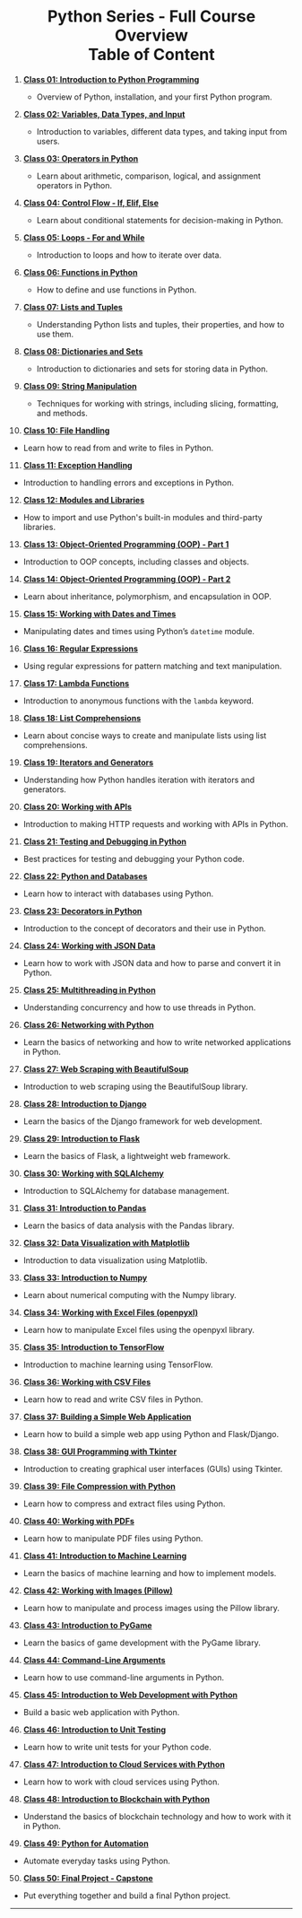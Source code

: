 <h1 align="center">
Python Series - Full Course Overview
<br>
Table of Content
</h1>

1. **[Class 01: Introduction to Python Programming](https://github.com/GloProg/Learn-Python-Programming-Language/tree/main/Python%20Series/Class%2001)**  
   - Overview of Python, installation, and your first Python program.

2. **[Class 02: Variables, Data Types, and Input](https://github.com/GloProg/Learn-Python-Programming-Language/tree/main/Python%20Series/Class%2002)**  
   - Introduction to variables, different data types, and taking input from users.

3. **[Class 03: Operators in Python](https://github.com/GloProg/Learn-Python-Programming-Language/tree/main/Python%20Series/Class%2003)**  
   - Learn about arithmetic, comparison, logical, and assignment operators in Python.

4. **[Class 04: Control Flow - If, Elif, Else](https://github.com/GloProg/Learn-Python-Programming-Language/tree/main/Python%20Series/Class%2004)**  
   - Learn about conditional statements for decision-making in Python.

5. **[Class 05: Loops - For and While](https://github.com/GloProg/Learn-Python-Programming-Language/tree/main/Python%20Series/Class%2005)**  
   - Introduction to loops and how to iterate over data.

6. **[Class 06: Functions in Python](https://github.com/GloProg/Learn-Python-Programming-Language/tree/main/Python%20Series/Class%2006)**  
   - How to define and use functions in Python.

7. **[Class 07: Lists and Tuples](https://github.com/GloProg/Learn-Python-Programming-Language/tree/main/Python%20Series/Class%2007)**  
   - Understanding Python lists and tuples, their properties, and how to use them.

8. **[Class 08: Dictionaries and Sets](https://github.com/GloProg/Learn-Python-Programming-Language/tree/main/Python%20Series/Class%2008)**  
   - Introduction to dictionaries and sets for storing data in Python.

9. **[Class 09: String Manipulation](https://github.com/GloProg/Learn-Python-Programming-Language/tree/main/Python%20Series/Class%2009)**  
   - Techniques for working with strings, including slicing, formatting, and methods.

10. **[Class 10: File Handling](https://github.com/GloProg/Learn-Python-Programming-Language/tree/main/Python%20Series/Class%2010)**  
   - Learn how to read from and write to files in Python.

11. **[Class 11: Exception Handling](https://github.com/GloProg/Learn-Python-Programming-Language/tree/main/Python%20Series/Class%2011)**  
   - Introduction to handling errors and exceptions in Python.

12. **[Class 12: Modules and Libraries](https://github.com/GloProg/Learn-Python-Programming-Language/tree/main/Python%20Series/Class%2012)**  
   - How to import and use Python's built-in modules and third-party libraries.

13. **[Class 13: Object-Oriented Programming (OOP) - Part 1](https://github.com/GloProg/Learn-Python-Programming-Language/tree/main/Python%20Series/Class%2013)**  
   - Introduction to OOP concepts, including classes and objects.

14. **[Class 14: Object-Oriented Programming (OOP) - Part 2](https://github.com/GloProg/Learn-Python-Programming-Language/tree/main/Python%20Series/Class%2014)**  
   - Learn about inheritance, polymorphism, and encapsulation in OOP.

15. **[Class 15: Working with Dates and Times](https://github.com/GloProg/Learn-Python-Programming-Language/tree/main/Python%20Series/Class%2015)**  
   - Manipulating dates and times using Python’s `datetime` module.

16. **[Class 16: Regular Expressions](https://github.com/GloProg/Learn-Python-Programming-Language/tree/main/Python%20Series/Class%2016)**  
   - Using regular expressions for pattern matching and text manipulation.

17. **[Class 17: Lambda Functions](https://github.com/GloProg/Learn-Python-Programming-Language/tree/main/Python%20Series/Class%2017)**  
   - Introduction to anonymous functions with the `lambda` keyword.

18. **[Class 18: List Comprehensions](https://github.com/GloProg/Learn-Python-Programming-Language/tree/main/Python%20Series/Class%2018)**  
   - Learn about concise ways to create and manipulate lists using list comprehensions.

19. **[Class 19: Iterators and Generators](https://github.com/GloProg/Learn-Python-Programming-Language/tree/main/Python%20Series/Class%2019)**  
   - Understanding how Python handles iteration with iterators and generators.

20. **[Class 20: Working with APIs](https://github.com/GloProg/Learn-Python-Programming-Language/tree/main/Python%20Series/Class%2020)**  
   - Introduction to making HTTP requests and working with APIs in Python.

21. **[Class 21: Testing and Debugging in Python](https://github.com/GloProg/Learn-Python-Programming-Language/tree/main/Python%20Series/Class%2021)**  
   - Best practices for testing and debugging your Python code.

22. **[Class 22: Python and Databases](https://github.com/GloProg/Learn-Python-Programming-Language/tree/main/Python%20Series/Class%2022)**  
   - Learn how to interact with databases using Python.

23. **[Class 23: Decorators in Python](https://github.com/GloProg/Learn-Python-Programming-Language/tree/main/Python%20Series/Class%2023)**  
   - Introduction to the concept of decorators and their use in Python.

24. **[Class 24: Working with JSON Data](https://github.com/GloProg/Learn-Python-Programming-Language/tree/main/Python%20Series/Class%2024)**  
   - Learn how to work with JSON data and how to parse and convert it in Python.

25. **[Class 25: Multithreading in Python](https://github.com/GloProg/Learn-Python-Programming-Language/tree/main/Python%20Series/Class%2025)**  
   - Understanding concurrency and how to use threads in Python.

26. **[Class 26: Networking with Python](https://github.com/GloProg/Learn-Python-Programming-Language/tree/main/Python%20Series/Class%2026)**  
   - Learn the basics of networking and how to write networked applications in Python.

27. **[Class 27: Web Scraping with BeautifulSoup](https://github.com/GloProg/Learn-Python-Programming-Language/tree/main/Python%20Series/Class%2027)**  
   - Introduction to web scraping using the BeautifulSoup library.

28. **[Class 28: Introduction to Django](https://github.com/GloProg/Learn-Python-Programming-Language/tree/main/Python%20Series/Class%2028)**  
   - Learn the basics of the Django framework for web development.

29. **[Class 29: Introduction to Flask](https://github.com/GloProg/Learn-Python-Programming-Language/tree/main/Python%20Series/Class%2029)**  
   - Learn the basics of Flask, a lightweight web framework.

30. **[Class 30: Working with SQLAlchemy](https://github.com/GloProg/Learn-Python-Programming-Language/tree/main/Python%20Series/Class%2030)**  
   - Introduction to SQLAlchemy for database management.

31. **[Class 31: Introduction to Pandas](https://github.com/GloProg/Learn-Python-Programming-Language/tree/main/Python%20Series/Class%2031)**  
   - Learn the basics of data analysis with the Pandas library.

32. **[Class 32: Data Visualization with Matplotlib](https://github.com/GloProg/Learn-Python-Programming-Language/tree/main/Python%20Series/Class%2032)**  
   - Introduction to data visualization using Matplotlib.

33. **[Class 33: Introduction to Numpy](https://github.com/GloProg/Learn-Python-Programming-Language/tree/main/Python%20Series/Class%2033)**  
   - Learn about numerical computing with the Numpy library.

34. **[Class 34: Working with Excel Files (openpyxl)](https://github.com/GloProg/Learn-Python-Programming-Language/tree/main/Python%20Series/Class%2034)**  
   - Learn how to manipulate Excel files using the openpyxl library.

35. **[Class 35: Introduction to TensorFlow](https://github.com/GloProg/Learn-Python-Programming-Language/tree/main/Python%20Series/Class%2035)**  
   - Introduction to machine learning using TensorFlow.

36. **[Class 36: Working with CSV Files](https://github.com/GloProg/Learn-Python-Programming-Language/tree/main/Python%20Series/Class%2036)**  
   - Learn how to read and write CSV files in Python.

37. **[Class 37: Building a Simple Web Application](https://github.com/GloProg/Learn-Python-Programming-Language/tree/main/Python%20Series/Class%2037)**  
   - Learn how to build a simple web app using Python and Flask/Django.

38. **[Class 38: GUI Programming with Tkinter](https://github.com/GloProg/Learn-Python-Programming-Language/tree/main/Python%20Series/Class%2038)**  
   - Introduction to creating graphical user interfaces (GUIs) using Tkinter.

39. **[Class 39: File Compression with Python](https://github.com/GloProg/Learn-Python-Programming-Language/tree/main/Python%20Series/Class%2039)**  
   - Learn how to compress and extract files using Python.

40. **[Class 40: Working with PDFs](https://github.com/GloProg/Learn-Python-Programming-Language/tree/main/Python%20Series/Class%2040)**  
   - Learn how to manipulate PDF files using Python.

41. **[Class 41: Introduction to Machine Learning](https://github.com/GloProg/Learn-Python-Programming-Language/tree/main/Python%20Series/Class%2041)**  
   - Learn the basics of machine learning and how to implement models.

42. **[Class 42: Working with Images (Pillow)](https://github.com/GloProg/Learn-Python-Programming-Language/tree/main/Python%20Series/Class%2042)**  
   - Learn how to manipulate and process images using the Pillow library.

43. **[Class 43: Introduction to PyGame](https://github.com/GloProg/Learn-Python-Programming-Language/tree/main/Python%20Series/Class%2043)**  
   - Learn the basics of game development with the PyGame library.

44. **[Class 44: Command-Line Arguments](https://github.com/GloProg/Learn-Python-Programming-Language/tree/main/Python%20Series/Class%2044)**  
   - Learn how to use command-line arguments in Python.

45. **[Class 45: Introduction to Web Development with Python](https://github.com/GloProg/Learn-Python-Programming-Language/tree/main/Python%20Series/Class%2045)**  
   - Build a basic web application with Python.

46. **[Class 46: Introduction to Unit Testing](https://github.com/GloProg/Learn-Python-Programming-Language/tree/main/Python%20Series/Class%2046)**  
   - Learn how to write unit tests for your Python code.

47. **[Class 47: Introduction to Cloud Services with Python](https://github.com/GloProg/Learn-Python-Programming-Language/tree/main/Python%20Series/Class%2047)**  
   - Learn how to work with cloud services using Python.

48. **[Class 48: Introduction to Blockchain with Python](https://github.com/GloProg/Learn-Python-Programming-Language/tree/main/Python%20Series/Class%2048)**  
   - Understand the basics of blockchain technology and how to work with it in Python.

49. **[Class 49: Python for Automation](https://github.com/GloProg/Learn-Python-Programming-Language/tree/main/Python%20Series/Class%2049)**  
   - Automate everyday tasks using Python.

50. **[Class 50: Final Project - Capstone](https://github.com/GloProg/Learn-Python-Programming-Language/tree/main/Python%20Series/Class%2050)**  
   - Put everything together and build a final Python project.

---
